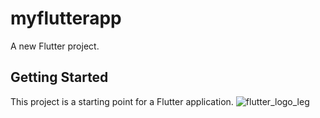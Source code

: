 # myflutterapp

A new Flutter project.

## Getting Started

This project is a starting point for a Flutter application.
![flutter_logo_leg](https://user-images.githubusercontent.com/59734313/155928690-06a5ba5c-1a79-4259-8532-89a93e717e63.gif)
